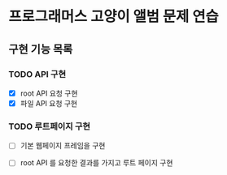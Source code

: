# 프로그래머스 고양이 앨범 문제 연습

## 구현 기능 목록
### TODO API 구현
- [X] root API 요청 구현
- [X] 파일 API 요청 구현

### TODO 루트페이지 구현
- [ ] 기본 웹페이지 프레임을 구현
- [ ] root API 를 요청한 결과를 가지고 루트 페이지 구현

